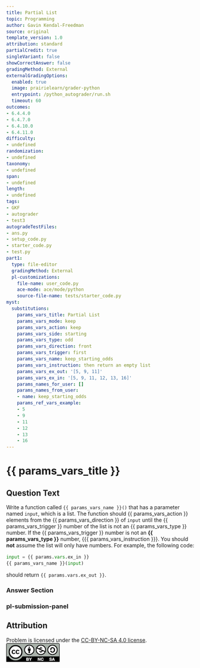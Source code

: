 ```yaml
---
title: Partial List
topic: Programming
author: Gavin Kendal-Freedman
source: original
template_version: 1.0
attribution: standard
partialCredit: true
singleVariant: false
showCorrectAnswer: false
gradingMethod: External
externalGradingOptions:
  enabled: true
  image: prairielearn/grader-python
  entrypoint: /python_autograder/run.sh
  timeout: 60
outcomes:
- 6.4.4.0
- 6.4.7.0
- 6.4.10.0
- 6.4.11.0
difficulty:
- undefined
randomization:
- undefined
taxonomy:
- undefined
span:
- undefined
length:
- undefined
tags:
- GKF
- autograder
- test3
autogradeTestFiles:
- ans.py
- setup_code.py
- starter_code.py
- test.py
part1:
  type: file-editor
  gradingMethod: External
  pl-customizations:
    file-name: user_code.py
    ace-mode: ace/mode/python
    source-file-name: tests/starter_code.py
myst:
  substitutions:
    params_vars_title: Partial List
    params_vars_mode: keep
    params_vars_action: keep
    params_vars_side: starting
    params_vars_type: odd
    params_vars_direction: front
    params_vars_trigger: first
    params_vars_name: keep_starting_odds
    params_vars_instruction: then return an empty list
    params_vars_ex_out: '[5, 9, 11]'
    params_vars_ex_in: '[5, 9, 11, 12, 13, 16]'
    params_names_for_user: []
    params_names_from_user:
    - name: keep_starting_odds
    params_ref_vars_example:
    - 5
    - 9
    - 11
    - 12
    - 13
    - 16
---
```

# {{ params_vars_title }}

## Question Text

Write a function called `{{ params_vars_name }}()` that has a parameter named `input`, which is a list.
The function should {{ params_vars_action }} elements from the {{ params_vars_direction }} of `input` until the {{ params_vars_trigger }} number of the list is not an {{ params_vars_type }} number.
If the {{ params_vars_trigger }} number is not an **{{ params_vars_type }}** number, {{{ params_vars_instruction }}}.
You should **not** assume the list will only have numbers.
For example, the following code:

```python
input = {{ params.vars.ex_in }}
{{ params_vars_name }}(input)
```

should return `{{ params.vars.ex_out }}`.

### Answer Section

### pl-submission-panel

<pl-external-grader-results></pl-external-grader-results>
<pl-file-preview></pl-file-preview>

## Attribution

Problem is licensed under the [CC-BY-NC-SA 4.0 license](https://creativecommons.org/licenses/by-nc-sa/4.0/).<br> ![The Creative Commons 4.0 license requiring attribution-BY, non-commercial-NC, and share-alike-SA license.](https://raw.githubusercontent.com/firasm/bits/master/by-nc-sa.png)